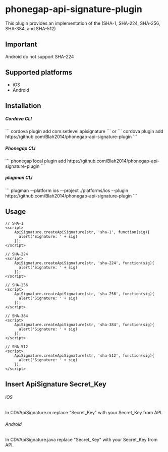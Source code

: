phonegap-api-signature-plugin
=============================

This plugin provides an implementation of the (SHA-1, SHA-224, SHA-256, SHA-384, and SHA-512)

<h2>Important</h2>
Android do not support SHA-224

<h2>Supported platforms</h2>
<ul>
  <li>iOS</li>
  <li>Android</li>
</ul>

<h2>Installation</h2>

<h5>Cordova CLI</h5>
```
cordova plugin add com.setlevel.apisignature
```
or
```
cordova plugin add https://github.com/Blah2014/phonegap-api-signature-plugin
```

<h5>Phonegap CLI</h5>
```
phonegap local plugin add https://github.com/Blah2014/phonegap-api-signature-plugin
```

<h5>plugman CLI</h5>
```
plugman --platform ios --project ./platforms/ios --plugin https://github.com/Blah2014/phonegap-api-signature-plugin
```

## Usage
```
// SHA-1
<script>
    ApiSignature.createApiSignature(str, 'sha-1', function(sig){
      alert('Signature: ' + sig)
    });
</script>

// SHA-224
<script>
    ApiSignature.createApiSignature(str, 'sha-224', function(sig){
      alert('Signature: ' + sig)
    });
</script>

// SHA-256
<script>
    ApiSignature.createApiSignature(str, 'sha-256', function(sig){
      alert('Signature: ' + sig)
    });
</script>

// SHA-384
<script>
    ApiSignature.createApiSignature(str, 'sha-384', function(sig){
      alert('Signature: ' + sig)
    });
</script>

// SHA-512
<script>
    ApiSignature.createApiSignature(str, 'sha-512', function(sig){
      alert('Signature: ' + sig)
    });
</script>
```
## Insert ApiSignature Secret_Key
###### iOS
In CDVApiSignature.m replace "Secret_Key" with your Secret_Key from API.

###### Android
In CDVApiSignature.java replace "Secret_Key" with your Secret_Key from API.
